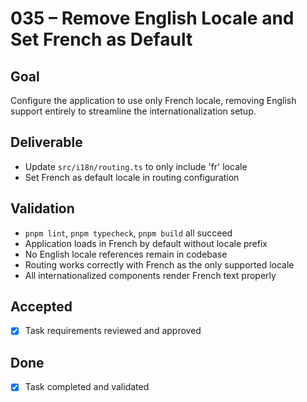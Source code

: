 # 035 – Remove English Locale and Set French as Default

## Goal

Configure the application to use only French locale, removing English support entirely to streamline the internationalization setup.

## Deliverable

- Update `src/i18n/routing.ts` to only include 'fr' locale
- Set French as default locale in routing configuration

## Validation

- `pnpm lint`, `pnpm typecheck`, `pnpm build` all succeed
- Application loads in French by default without locale prefix
- No English locale references remain in codebase
- Routing works correctly with French as the only supported locale
- All internationalized components render French text properly

## Accepted

- [x] Task requirements reviewed and approved

## Done

- [x] Task completed and validated

